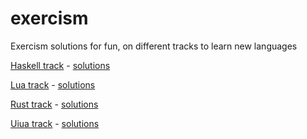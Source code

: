 # exercism
Exercism solutions for fun, on different tracks to learn new languages

[Haskell track](https://exercism.org/tracks/haskell) - [solutions](https://github.com/massimopavoni/exercism-haskell)

[Lua track](https://exercism.org/tracks/lua) - [solutions](https://github.com/massimopavoni/exercism-lua)

[Rust track](https://exercism.org/tracks/rust) - [solutions](https://github.com/massimopavoni/exercism-rust)

[Uiua track](https://exercism.org/tracks/uiua) - [solutions](https://github.com/massimopavoni/exercism-uiua)
